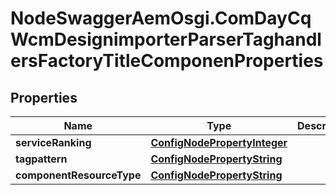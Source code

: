 # NodeSwaggerAemOsgi.ComDayCqWcmDesignimporterParserTaghandlersFactoryTitleComponenProperties

## Properties
Name | Type | Description | Notes
------------ | ------------- | ------------- | -------------
**serviceRanking** | [**ConfigNodePropertyInteger**](ConfigNodePropertyInteger.md) |  | [optional] 
**tagpattern** | [**ConfigNodePropertyString**](ConfigNodePropertyString.md) |  | [optional] 
**componentResourceType** | [**ConfigNodePropertyString**](ConfigNodePropertyString.md) |  | [optional] 



